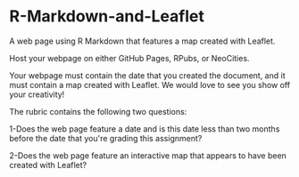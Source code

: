 # R-Markdown-and-Leaflet
A web page using R Markdown that features a map created with Leaflet.

Host your webpage on either GitHub Pages, RPubs, or NeoCities.

Your webpage must contain the date that you created the document, and it must contain a map created with Leaflet. We would love to see you show off your creativity!

The rubric contains the following two questions:

1-Does the web page feature a date and is this date less than two months before the date that you're grading this assignment?

2-Does the web page feature an interactive map that appears to have been created with Leaflet?

